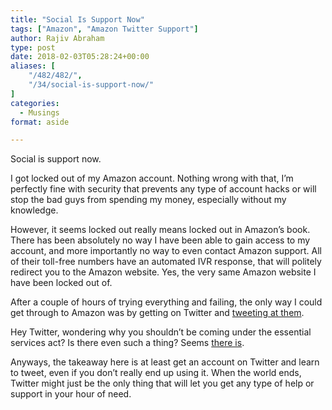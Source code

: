 ```yaml
---
title: "Social Is Support Now"
tags: ["Amazon", "Amazon Twitter Support"]
author: Rajiv Abraham
type: post
date: 2018-02-03T05:28:24+00:00
aliases: [
    "/482/482/",
    "/34/social-is-support-now/"
]
categories:
  - Musings
format: aside

---
```

Social is support now.

I got locked out of my Amazon account. Nothing wrong with that, I&#8217;m perfectly fine with security that prevents any type of account hacks or will stop the bad guys from spending my money, especially without my knowledge.

However, it seems locked out really means locked out in Amazon&#8217;s book. There has been absolutely no way I have been able to gain access to my account, and more importantly no way to even contact Amazon support. All of their toll-free numbers have an automated IVR response, that will politely redirect you to the Amazon website. Yes, the very same Amazon website I have been locked out of.

After a couple of hours of trying everything and failing, the only way I could get through to Amazon was by getting on Twitter and <a href="https://twitter.com/AbrahamsPage/status/959288729645998081" target="_blank" rel="noopener">tweeting at them</a>.

Hey Twitter, wondering why you shouldn&#8217;t be coming under the essential services act? Is there even such a thing? Seems <a href="https://en.wikipedia.org/wiki/Essential_Services_Maintenance_Act" target="_blank" rel="noopener">there is</a>.

Anyways, the takeaway here is at least get an account on Twitter and learn to tweet, even if you don&#8217;t really end up using it. When the world ends, Twitter might just be the only thing that will let you get any type of help or support in your hour of need.